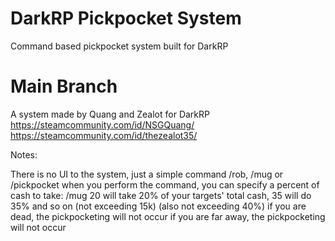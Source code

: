 # DarkRP Pickpocket System
 Command based pickpocket system built for DarkRP

# Main Branch

A system made by Quang and Zealot for DarkRP
https://steamcommunity.com/id/NSGQuang/
https://steamcommunity.com/id/thezealot35/

Notes:

There is no UI to the system, just a simple command
/rob, /mug or /pickpocket
when you perform the command, you can specify a percent of cash to take:
/mug 20 will take 20% of your targets' total cash, 35 will do 35% and so on (not exceeding 15k) (also not exceeding 40%)
if you are dead, the pickpocketing will not occur
if you are far away, the pickpocketing will not occur

